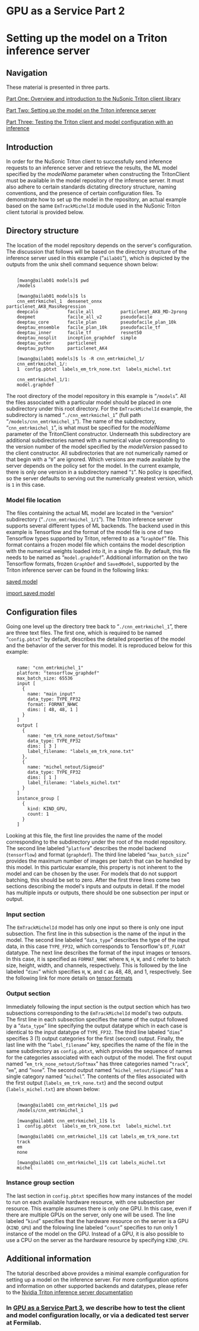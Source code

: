 # GPU as a Service Part 2

# Setting up the model on a Triton inference server

## Navigation

These material is presented in three parts.

[Part One: Overview and introduction to the NuSonic Triton client library](GPU_as_a_Service)

[Part Two: Setting up the model on the Triton inference server](GPU_as_a_Service_part_two)

[Part Three: Testing the Triton client and model configuration with an inference](GPU_as_a_Service_part_three)

## Introduction

In order for the NuSonic Triton client to successfully send inference requests to an inference server and retrieve the results, the ML model specified by the *modelName* parameter when constructing the TritonClient must be available in the model repository of the inference server. It must also adhere to certain standards dictating directory structure, naming conventions, and the presence of certain configuration files. To demonstrate how to set up the model in the repository, an actual example based on the same `EmTrackMichelId` module used in the NuSonic Triton client tutorial is provided below.

## Directory structure

The location of the model repository depends on the server's configuration. The discussion that follows will be based on the directory structure of the inference server used in this example (“`ailab01`”), which is depicted by the outputs from the unix shell command sequence shown below:

```text

    [mwang@ailab01 models]$ pwd
    /models

    [mwang@ailab01 models]$ ls
    cnn_emtrkmichel_1  densenet_onnx       particlenet_AK8_MassRegression
    deepcalo           facile_all          particlenet_AK8_MD-2prong
    deepmet            facile_all_v2       pseudofacile
    deeptau_core       facile_plan         pseudofacile_plan_10k
    deeptau_ensemble   facile_plan_10k     pseudofacile_tf
    deeptau_inner      facile_tf           resnet50
    deeptau_nosplit    inception_graphdef  simple
    deeptau_outer      particlenet
    deeptau_python     particlenet_AK4

    [mwang@ailab01 models]$ ls -R cnn_emtrkmichel_1/
    cnn_emtrkmichel_1/:
    1  config.pbtxt  labels_em_trk_none.txt  labels_michel.txt

    cnn_emtrkmichel_1/1:
    model.graphdef
```

The root directory of the model repository in this example is “`/models`”. All the files associated with a particular model should be placed in one subdirectory under this root directory. For the `EmTrackMichelId` example, the subdirectory is named “`./cnn_emtrkmichel_1`” (full path “`/models/cnn_emtrkmichel_1`”). The name of the subdirectory, “`cnn_emtrkmichel_1`”, is what must be specified for the *modelName* parameter of the TritonClient constructor. Underneath this subdirectory are additional subdirectories named with a numerical value corresponding to the version number of the model specified by the *modelVersion* passed to the client constructor. All subdirectories that are not numerically named or that begin with a “`0`” are ignored. Which versions are made available by the server depends on the policy set for the model. In the current example, there is only one version in a subdirectory named “`1`”. No policy is specified, so the server defaults to serving out the numerically greatest version, which is `1` in this case.

### Model file location

The files containing the actual ML model are located in the “version” subdirectory (“`./cnn_emtrkmichel_1/1`”). The Triton inference server supports several different types of ML backends. The backend used in this example is Tensorflow and the format of the model file is one of two Tensorflow types supported by Triton, referred to as a “`GraphDef`” file. This format contains a frozen model file which contains the model description with the numerical weights loaded into it, in a single file. By default, this file needs to be named as “`model.graphdef`”. Additional information on the two Tensorflow formats, frozen `GraphDef` and `SavedModel`, supported by the Triton inference server can be found in the following links:

[saved model](https://www.tensorflow.org/guide/saved_model#the_savedmodel_format_on_disk)

[import saved model](https://www.tensorflow.org/js/tutorials/conversion/import_saved_model)

## Configuration files

Going one level up the directory tree back to “`./cnn_emtrkmichel_1`”, there are three text files. The first one, which is required to be named “`config.pbtxt`” by default, describes the detailed properties of the model and the behavior of the server for this model. It is reproduced below for this example:

```text

    name: "cnn_emtrkmichel_1"
    platform: "tensorflow_graphdef"
    max_batch_size: 65536
    input [
      {
        name: "main_input"
        data_type: TYPE_FP32
        format: FORMAT_NHWC
        dims: [ 48, 48, 1 ]
      }
    ]
    output [
      {
        name: "em_trk_none_netout/Softmax"
        data_type: TYPE_FP32
        dims: [ 3 ]
        label_filename: "labels_em_trk_none.txt"
      },
      {
        name: "michel_netout/Sigmoid"
        data_type: TYPE_FP32
        dims: [ 1 ]
        label_filename: "labels_michel.txt"
      }
    ]
    instance_group [
      {
        kind: KIND_GPU,
        count: 1
      }
    ]
```

Looking at this file, the first line provides the name of the model corresponding to the subdirectory under the root of the model repository. The second line labeled “`platform`” describes the model backend (`tensorflow`) and format (`graphdef`). The third line labeled “`max_batch_size`” provides the maximum number of images per batch that can be handled by this model. In this particular example, this property is not inherent to the model and can be chosen by the user. For models that do not support batching, this should be set to zero. After the first three lines come two sections describing the model's inputs and outputs in detail. If the model has multiple inputs or outputs, there should be one subsection per input or output.

### Input section

The `EmTrackMichelId` model has only one input so there is only one input subsection. The first line in this subsection is the name of the input in the model. The second line labeled “`data_type`” describes the type of the input data, in this case `TYPE_FP32`, which corresponds to Tensorflow's `DT_FLOAT` datatype. The next line describes the format of the input images or tensors. In this case, it is specified as `FORMAT_NHWC` where `N`, `H`, `W`, and `C` refer to batch size, height, width, and channels, respectively. This is followed by the line labeled “`dims`” which specifies `H`, `W`, and `C` as 48, 48, and 1, respectively. See the following link for more details on [tensor formats](https://docs.nvidia.com/deeplearning/performance/dl-performance-convolutional/index.html)

### Output section

Immediately following the input section is the output section which has two subsections corresponding to the `EmTrackMichelId` model's two outputs. The first line in each subsection specifies the name of the output followed by a “`data_type`” line specifying the output datatype which in each case is identical to the input datatype of `TYPE_FP32`. The third line labeled “`dims`” specifies 3 (1) output categories for the first (second) output. Finally, the last line with the “`label_filename`” key, specifies the name of the file in the same subdirectory as `config.pbtxt`, which provides the sequence of names for the categories associated with each output of the model. The first ouput named “`em_trk_none_netout/Softmax`” has three categories named “`track`”, “`em`”, and “`none`”. The second output named “`michel_netout/Sigmoid`” has a single category named “`michel`”. The contents of the files associated with the first output (`labels_em_trk_none.txt`) and the second output (`labels_michel.txt`) are shown below:

```text

    [mwang@ailab01 cnn_emtrkmichel_1]$ pwd
    /models/cnn_emtrkmichel_1

    [mwang@ailab01 cnn_emtrkmichel_1]$ ls
    1  config.pbtxt  labels_em_trk_none.txt  labels_michel.txt

    [mwang@ailab01 cnn_emtrkmichel_1]$ cat labels_em_trk_none.txt 
    track
    em
    none

    [mwang@ailab01 cnn_emtrkmichel_1]$ cat labels_michel.txt 
    michel
```

### Instance group section

The last section in `config.pbtxt` specifies how many instances of the model to run on each available hardware resource, with one subsection per resource. This example assumes there is only one GPU. In this case, even if there are multiple GPUs on the server, only one will be used. The line labeled “`kind`” specifies that the hardware resource on the server is a GPU (`KIND_GPU`) and the folowing line labeled “`count`” specifies to run only 1 instance of the model on the GPU. Instead of a GPU, it is also possible to use a CPU on the server as the hardware resource by specifying `KIND_CPU`.

## Additional information

The tutorial described above provides a minimal example configuration for setting up a model on the inference server. For more configuration options and information on other supported backends and datatypes, please refer to the [Nvidia Triton inference server documentation](https://github.com/triton-inference-server/server/blob/main/README.md#documentation)

### In [GPU as a Service Part 3](GPU_as_a_Service_part_three), we describe how to test the client and model configuration locally, or via a dedicated test server at Fermilab.
